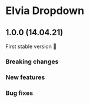 # Elvia Dropdown

## 1.0.0 (14.04.21)

First stable version :tada:

### Breaking changes

### New features

### Bug fixes
